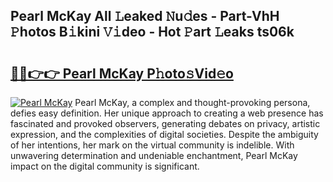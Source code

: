 ## Pearl McKay All 𝙻eaked 𝙽u𝚍es - Part-VhH 𝙿hotos B𝚒kini 𝚅𝚒deo - Hot 𝙿art 𝙻eaks ts06k

# <h2><a href="http://ld0mda.urlbe.top/?page=Pearl+McKay">🔗🔗👉👉 Pearl McKay P𝚑oto𝚜Vid𝚎o</a></h2>

[![Pearl McKay](https://i.imgur.com/eBuTRDB.gif)](http://ld0mda.urlbe.top/?page=Pearl+McKay)
Pearl McKay, a complex and thought-provoking persona, defies easy definition. Her unique approach to creating a web presence has fascinated and provoked observers, generating debates on privacy, artistic expression, and the complexities of digital societies. Despite the ambiguity of her intentions, her mark on the virtual community is indelible. With unwavering determination and undeniable enchantment, Pearl McKay impact on the digital community is significant.
